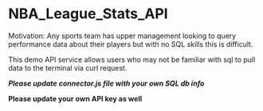 # NBA_League_Stats_API

Motivation: Any sports team has upper management looking to query performance data about their players but with no SQL skills this is difficult. 

 This demo API service allows users who may not be familiar with sql to pull data to the terminal via curl request.
 
 ***Please update connector.js file with your own SQL db info***
 
 **Please update your own API key as well**
